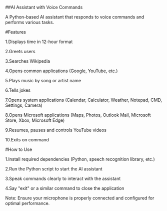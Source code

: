 ##AI Assistant with Voice Commands

A Python-based AI assistant that responds to voice commands and performs various tasks.

#Features

1.Displays time in 12-hour format

2.Greets users

3.Searches Wikipedia

4.Opens common applications (Google, YouTube, etc.)

5.Plays music by song or artist name

6.Tells jokes

7.Opens system applications (Calendar, Calculator, Weather, Notepad, CMD, Settings, Camera)

8.Opens Microsoft applications (Maps, Photos, Outlook Mail, Microsoft Store, Xbox, Microsoft Edge)

9.Resumes, pauses and controls YouTube videos

10.Exits on command


#How to Use

1.Install required dependencies (Python, speech recognition library, etc.)

2.Run the Python script to start the AI assistant

3.Speak commands clearly to interact with the assistant

4.Say "exit" or a similar command to close the application

Note: Ensure your microphone is properly connected and configured for optimal performance.
